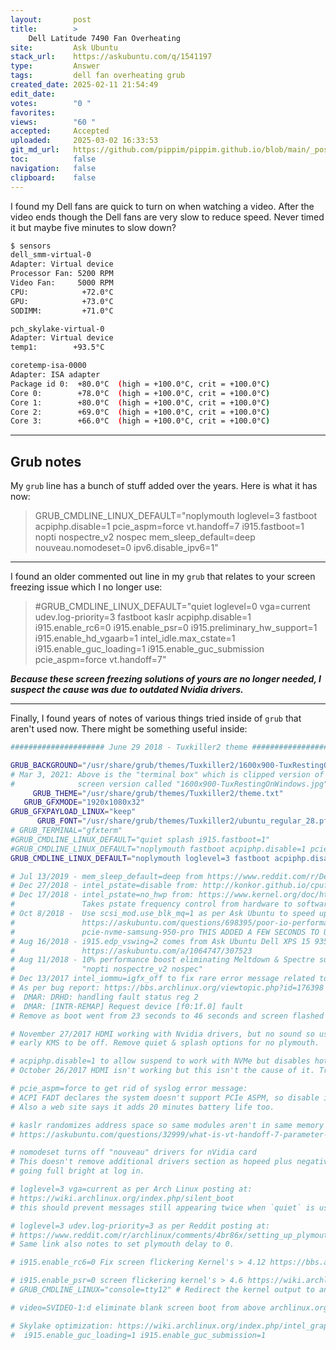 ```yaml
---
layout:       post
title:        >
    Dell Latitude 7490 Fan Overheating
site:         Ask Ubuntu
stack_url:    https://askubuntu.com/q/1541197
type:         Answer
tags:         dell fan overheating grub
created_date: 2025-02-11 21:54:49
edit_date:    
votes:        "0 "
favorites:    
views:        "60 "
accepted:     Accepted
uploaded:     2025-03-02 16:33:53
git_md_url:   https://github.com/pippim/pippim.github.io/blob/main/_posts/2025/2025-02-11-Dell-Latitude-7490-Fan-Overheating.md
toc:          false
navigation:   false
clipboard:    false
---
```


I found my Dell fans are quick to turn on when watching a video. After the video ends though the Dell fans are very slow to reduce speed. Never timed it but maybe five minutes to slow down? 

``` bash
$ sensors
dell_smm-virtual-0
Adapter: Virtual device
Processor Fan: 5200 RPM
Video Fan:     5000 RPM
CPU:            +72.0°C  
GPU:            +73.0°C  
SODIMM:         +71.0°C  

pch_skylake-virtual-0
Adapter: Virtual device
temp1:        +93.5°C  

coretemp-isa-0000
Adapter: ISA adapter
Package id 0:  +80.0°C  (high = +100.0°C, crit = +100.0°C)
Core 0:        +78.0°C  (high = +100.0°C, crit = +100.0°C)
Core 1:        +80.0°C  (high = +100.0°C, crit = +100.0°C)
Core 2:        +69.0°C  (high = +100.0°C, crit = +100.0°C)
Core 3:        +66.0°C  (high = +100.0°C, crit = +100.0°C)
```

---

## Grub notes

My `grub` line has a bunch of stuff added over the years. Here is what it has now:

> GRUB_CMDLINE_LINUX_DEFAULT="noplymouth loglevel=3 fastboot acpiphp.disable=1 pcie_aspm=force vt.handoff=7 i915.fastboot=1 nopti nospectre_v2 nospec mem_sleep_default=deep nouveau.nomodeset=0 ipv6.disable_ipv6=1"  

---

I found an older commented out line in my `grub` that relates to your screen freezing issue which I no longer use:

> #GRUB_CMDLINE_LINUX_DEFAULT="quiet loglevel=0 vga=current udev.log-priority=3 fastboot kaslr acpiphp.disable=1 i915.enable_rc6=0 i915.enable_psr=0 i915.preliminary_hw_support=1 i915.enable_hd_vgaarb=1 intel_idle.max_cstate=1 i915.enable_guc_loading=1 i915.enable_guc_submission pcie_aspm=force vt.handoff=7"  

***Because these screen freezing solutions of yours are no longer needed, I suspect the cause was due to outdated Nvidia drivers.***

---

Finally, I found years of notes of various things tried inside of `grub` that aren't used now. There might be something useful inside:

``` bash
##################### June 29 2018 - Tuxkiller2 theme ##############################

GRUB_BACKGROUND="/usr/share/grub/themes/Tuxkiller2/1600x900-TuxRestingOnWindowsTB.png"
# Mar 3, 2021: Above is the "terminal box" which is clipped version of full
#              screen version called "1600x900-TuxRestingOnWindows.jpg".
     GRUB_THEME="/usr/share/grub/themes/Tuxkiller2/theme.txt"
   GRUB_GFXMODE="1920x1080x32"
GRUB_GFXPAYLOAD_LINUX="keep"
      GRUB_FONT="/usr/share/grub/themes/Tuxkiller2/ubuntu_regular_28.pf2"
# GRUB_TERMINAL="gfxterm"
#GRUB_CMDLINE_LINUX_DEFAULT="quiet splash i915.fastboot=1"
#GRUB_CMDLINE_LINUX_DEFAULT="noplymouth fastboot acpiphp.disable=1 pcie_aspm=force scsi_mod.use_blk_mq=1 vt.handoff=7 i915.enable_guc_loading=1 i915.enable_guc_submission=1 i915.edp_vswing=2 i915.enable_fbc=1 i915.fastboot=1 nopti nospectre_v2 nospec"
GRUB_CMDLINE_LINUX_DEFAULT="noplymouth loglevel=3 fastboot acpiphp.disable=1 pcie_aspm=force vt.handoff=7 i915.fastboot=1 nopti nospectre_v2 nospec mem_sleep_default=deep nouveau.nomodeset=0 ipv6.disable_ipv6=1"

# Jul 13/2019 - mem_sleep_default=deep from https://www.reddit.com/r/Dell/comments/8b6eci/xp_13_9370_battery_drain_while_suspended/
# Dec 27/2018 - intel_pstate=disable from: http://konkor.github.io/cpufreq/faq/#irqbalance-detected
# Dec 17/2018 - intel_pstate=no_hwp from: https://www.kernel.org/doc/html/v4.12/admin-guide/pm/intel_pstate.html
#               Takes pstate frequency control from hardware to software
# Oct 8/2018 -  Use scsi_mod.use_blk_mq=1 as per Ask Ubuntu to speed up NVMe:
#               https://askubuntu.com/questions/698395/poor-io-performance-
#               pcie-nvme-samsung-950-pro THIS ADDED A FEW SECONDS TO USERSPACE
# Aug 16/2018 - i915.edp_vswing=2 comes from Ask Ubuntu Dell XPS 15 9350 screen flickering:
#               https://askubuntu.com/a/1064747/307523
# Aug 11/2018 - 10% performance boost eliminating Meltdown & Spectre support:
#               "nopti nospectre_v2 nospec"
# Dec 13/2017 intel_iommu=igfx_off to fix rare error message related to virtualization which isn't used now.
# As per bug report: https://bbs.archlinux.org/viewtopic.php?id=176398 :
#  DMAR: DRHD: handling fault status reg 2
#  DMAR: [INTR-REMAP] Request device [f0:1f.0] fault
# Remove as boot went from 23 seconds to 46 seconds and screen flashed more

# November 27/2017 HDMI working with Nvidia drivers, but no sound so use hdmi-audio.service which requires
# early KMS to be off. Remove quiet & splash options for no plymouth.

# acpiphp.disable=1 to allow suspend to work with NVMe but disables hot plug.
# October 26/2017 HDMI isn't working but this isn't the cause of it. Try to update i915 drivers.

# pcie_aspm=force to get rid of syslog error message:
# ACPI FADT declares the system doesn't support PCIe ASPM, so disable it
# Also a web site says it adds 20 minutes battery life too.

# kaslr randomizes address space so same modules aren't in same memory location each boot.
# https://askubuntu.com/questions/32999/what-is-vt-handoff-7-parameter-in-grub-cfg

# nomodeset turns off "nouveau" drivers for nVidia card
# This doesn't remove additional drivers section as hopeed plus negative effect of screen
# going full bright at log in.

# loglevel=3 vga=current as per Arch Linux posting at:
# https://wiki.archlinux.org/index.php/silent_boot
# this should prevent messages still appearing twice when `quiet` is used.

# loglevel=3 udev.log-priority=3 as per Reddit posting at:
# https://www.reddit.com/r/archlinux/comments/4br86x/setting_up_plymouth_efi_framebuffer/d1briv2/
# Same link also notes to set plymouth delay to 0.

# i915.enable_rc6=0 Fix screen flickering Kernel's > 4.12 https://bbs.archlinux.org/viewtopic.php?id=211399

# i915.enable_psr=0 screen flickering kernel's > 4.6 https://wiki.archlinux.org/index.php/intel_graphics#Skylake_support
# GRUB_CMDLINE_LINUX="console=tty12" # Redirect the kernel output to another tty

# video=SVIDEO-1:d eliminate blank screen boot from above archlinux.org link.

# Skylake optimization: https://wiki.archlinux.org/index.php/intel_graphics
#  i915.enable_guc_loading=1 i915.enable_guc_submission=1
```


